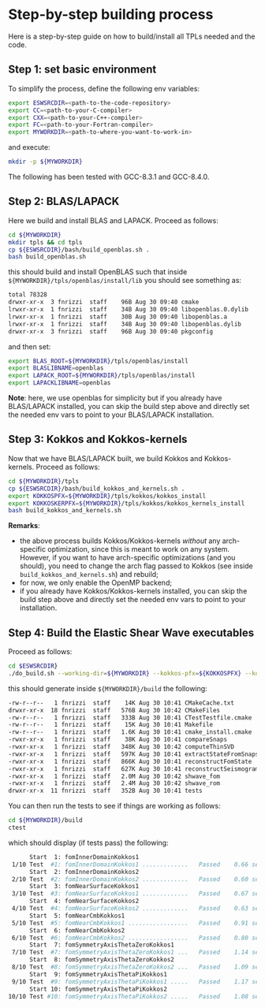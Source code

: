 
# Step-by-step building process
Here is a step-by-step guide on how to build/install all
TPLs needed and the code.

## Step 1: set basic environment
To simplify the process, define the following env variables:
```bash
export ESWSRCDIR=<path-to-the-code-repository>
export CC=<path-to-your-C-compiler>
export CXX=<path-to-your-C++-compiler>
export FC=<path-to-your-Fortran-compiler>
export MYWORKDIR=<path-to-where-you-want-to-work-in>
```
and execute:
```bash
mkdir -p ${MYWORKDIR}
```
The following has been tested with GCC-8.3.1 and GCC-8.4.0.

## Step 2: BLAS/LAPACK
Here we build and install BLAS and LAPACK.
Proceed as follows:
```bash
cd ${MYWORKDIR}
mkdir tpls && cd tpls
cp ${ESWSRCDIR}/bash/build_openblas.sh .
bash build_openblas.sh
```
this should build and install OpenBLAS such that
inside `${MYWORKDIR}/tpls/openblas/install/lib` you should see something as:
```bash
total 78328
drwxr-xr-x  3 fnrizzi  staff    96B Aug 30 09:40 cmake
lrwxr-xr-x  1 fnrizzi  staff    34B Aug 30 09:40 libopenblas.0.dylib
lrwxr-xr-x  1 fnrizzi  staff    30B Aug 30 09:40 libopenblas.a
lrwxr-xr-x  1 fnrizzi  staff    34B Aug 30 09:40 libopenblas.dylib
drwxr-xr-x  3 fnrizzi  staff    96B Aug 30 09:40 pkgconfig
```
and then set:
```bash
export BLAS_ROOT=${MYWORKDIR}/tpls/openblas/install
export BLASLIBNAME=openblas
export LAPACK_ROOT=${MYWORKDIR}/tpls/openblas/install
export LAPACKLIBNAME=openblas
```
**Note**: here, we use openblas for simplicity but if you already
have BLAS/LAPACK installed, you can skip the build step above
and directly set the needed env vars to
point to your BLAS/LAPACK installation.


## Step 3: Kokkos and Kokkos-kernels
Now that we have BLAS/LAPACK built, we build Kokkos and Kokkos-kernels.
Proceed as follows:
```bash
cd ${MYWORKDIR}/tpls
cp ${ESWSRCDIR}/bash/build_kokkos_and_kernels.sh .
export KOKKOSPFX=${MYWORKDIR}/tpls/kokkos/kokkos_install
export KOKKOSKERPFX=${MYWORKDIR}/tpls/kokkos/kokkos_kernels_install
bash build_kokkos_and_kernels.sh
```
**Remarks**:
* the above process builds Kokkos/Kokkos-kernels *without* any arch-specific
optimization, since this is meant to work on any system. However, if you want to
have arch-specific optimizations (and you should), you need to change the arch flag
passed to Kokkos (see inside `build_kokkos_and_kernels.sh`) and rebuild;
* for  now, we only enable the OpenMP backend;
* if you already have Kokkos/Kokkos-kernels installed, you can skip the build step
above and directly set the needed env vars to point to your installation.


## Step 4: Build the Elastic Shear Wave executables
Proceed as follows:
```bash
cd $ESWSRCDIR}
./do_build.sh --working-dir=${MYWORKDIR} --kokkos-pfx=${KOKKOSPFX} --kokkos-ker-pfx=${KOKKOSKERPFX} --omp=yes
```
this should generate inside `${MYWORKDIR}/build` the following:
```bash
-rw-r--r--   1 fnrizzi  staff    14K Aug 30 10:41 CMakeCache.txt
drwxr-xr-x  18 fnrizzi  staff   576B Aug 30 10:42 CMakeFiles
-rw-r--r--   1 fnrizzi  staff   333B Aug 30 10:41 CTestTestfile.cmake
-rw-r--r--   1 fnrizzi  staff    15K Aug 30 10:41 Makefile
-rw-r--r--   1 fnrizzi  staff   1.6K Aug 30 10:41 cmake_install.cmake
-rwxr-xr-x   1 fnrizzi  staff    38K Aug 30 10:41 compareSnaps
-rwxr-xr-x   1 fnrizzi  staff   348K Aug 30 10:42 computeThinSVD
-rwxr-xr-x   1 fnrizzi  staff   597K Aug 30 10:41 extractStateFromSnaps
-rwxr-xr-x   1 fnrizzi  staff   866K Aug 30 10:41 reconstructFomState
-rwxr-xr-x   1 fnrizzi  staff   627K Aug 30 10:41 reconstructSeismogram
-rwxr-xr-x   1 fnrizzi  staff   2.0M Aug 30 10:42 shwave_fom
-rwxr-xr-x   1 fnrizzi  staff   2.4M Aug 30 10:42 shwave_rom
drwxr-xr-x  11 fnrizzi  staff   352B Aug 30 10:41 tests
```
You can then run the tests to see if things are working as follows:
```bash
cd ${MYWORKDIR}/build
ctest
```
which should display (if tests pass) the following:
```bash
      Start  1: fomInnerDomainKokkos1
 1/10 Test  #1: fomInnerDomainKokkos1 .............   Passed    0.66 sec
      Start  2: fomInnerDomainKokkos2
 2/10 Test  #2: fomInnerDomainKokkos2 .............   Passed    0.60 sec
      Start  3: fomNearSurfaceKokkos1
 3/10 Test  #3: fomNearSurfaceKokkos1 .............   Passed    0.67 sec
      Start  4: fomNearSurfaceKokkos2
 4/10 Test  #4: fomNearSurfaceKokkos2 .............   Passed    0.63 sec
      Start  5: fomNearCmbKokkos1
 5/10 Test  #5: fomNearCmbKokkos1 .................   Passed    0.91 sec
      Start  6: fomNearCmbKokkos2
 6/10 Test  #6: fomNearCmbKokkos2 .................   Passed    0.80 sec
      Start  7: fomSymmetryAxisThetaZeroKokkos1
 7/10 Test  #7: fomSymmetryAxisThetaZeroKokkos1 ...   Passed    1.14 sec
      Start  8: fomSymmetryAxisThetaZeroKokkos2
 8/10 Test  #8: fomSymmetryAxisThetaZeroKokkos2 ...   Passed    1.09 sec
      Start  9: fomSymmetryAxisThetaPiKokkos1
 9/10 Test  #9: fomSymmetryAxisThetaPiKokkos1 .....   Passed    1.17 sec
      Start 10: fomSymmetryAxisThetaPiKokkos2
10/10 Test #10: fomSymmetryAxisThetaPiKokkos2 .....   Passed    1.08 sec
```
